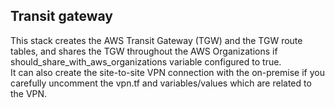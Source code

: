 ## Transit gateway
This stack creates the AWS Transit Gateway (TGW) and the TGW route tables, and shares the TGW throughout the AWS Organizations if should_share_with_aws_organizations variable configured to true.
<br>
It can also create the site-to-site VPN connection with the on-premise if you carefully uncomment the vpn.tf and variables/values which are related to the VPN.